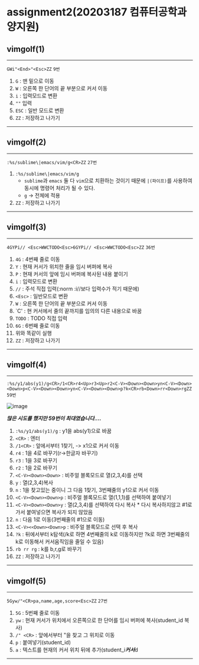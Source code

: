 # assignment2(20203187 컴퓨터공학과 양지원)

## vimgolf(1)
---
`GWi"<End>"<Esc>ZZ` `9번`
1) `G` : 맨 밑으로 이동
2) `W` : 오른쪽 한 단어의 끝 부분으로 커서 이동
3) `i` : 입력모드로 변환
4) `""` 입력
5) `ESC` : 일반 모드로 변환
6) `ZZ` : 저장하고 나가기
---

## vimgolf(2)
---
`:%s/sublime\|emacs/vim/g<CR>ZZ` `27번`
1) `:%s/sublime\|emacs/vim/g`
    * `sublime`과 `emacs` 둘 다 `vim`으로 치환하는 것이기 때문에 `|(파이프)`를 사용하여 동시에 명령어 처리가 될 수 있다.
    * `g` -> 전체에 적용
3) `ZZ` : 저장하고 나가기
---

## vimgolf(3)
---
`4GYPi// <Esc>WWCTODO<Esc>6GYPi// <Esc>WWCTODO<Esc>ZZ` `36번`
1) `4G` : 4번째 줄로 이동
2) `Y` : 현재 커서가 위치한 줄을 임시 버퍼에 복사
3) `P` : 현재 커서의 앞에 임시 버퍼에 복사된 내용 붙이기
4) `i` : 입력모드로 변환
5) `//` : 주석 직접 입력(:norm :i//보다 입력수가 적기 때문에)
6) `<Esc>` : 일반모드로 변환
7) `W` : 오른쪽 한 단어의 끝 부분으로 커서 이동
8) `C' : 현 커서에서 줄의 끝까지를 임의의 다른 내용으로 바꿈
9) `TODO` : TODO 직접 입력
10) `6G` : 6번째 줄로 이동
11) 위와 똑같이 실행
12) `ZZ` : 저장하고 나가기
---

## vimgolf(4)
---
`:%s/y1/abs(y1)/g<CR>/1<CR>r4<Up>r3<Up>r2<C-V><Down><Down>yn<C-V><Down><Down>p<C-V><Down><Down>yn<C-V><Down><Down>p?k<CR>rb<Down>rr<Down>rgZZ` `59번`

![image](https://user-images.githubusercontent.com/66530743/144385868-758d197f-0522-4270-9fcd-8022cdb288fa.png)

***많은 시도를 했지만 59번이 최대였습니다....***
1) `:%s/y1/abs(y1)/g` : y1을 abs(y1)으로 바꿈
2) `<CR>` : 엔터
3) `/1<CR>` : 앞에서부터 1찾기, <CR> -> x1으로 커서 이동
4) `r4` : 1을 4로 바꾸기(r->한글자 바꾸기)
5) `r3` : 1을 3로 바꾸기
6) `r2` : 1을 2로 바꾸기
7) `<C-V><Down><Down>` : 비주얼 블록모드로 열(2,3,4)를 선택
8) `y` : 열(2,3,4)복사
9) `n` : 1을 찾고있는 중이니 그 다음 1찾기, 3번째줄의 y1으로 커서 이동
10) `<C-V><Down><Down>p` : 비주얼 블록모드로 열(1,1,1)를 선택하여 붙여넣기
   11) `<C-V><Down><Down>y` : 열(2,3,4)를 선택하여 다시 복사
      * 다시 복사하지않고 #1로 가서 붙여넣으면 복사가 되지 않았음
   12) `n` : 다음 1로 이동(3번째줄의 #1으로 이동)
   13) `<C-V><<Down><Down>p` : 비주얼 블록모드로 선택 후 복사
   14) `?k` : 뒤에서부터 k탐색(/k로 하면 4번째줄의 k로 이동하지만 ?k로 하면 3번째줄의 k로 이동해서 커서움직임을 줄일 수 있음)
   15) `rb rr rg` : k를 b,r,g로 바꾸기
   16) `ZZ` : 저장하고 나가기
---
   
## vimgolf(5)
---
`5Gyw/"<CR>pa,name,age,score<Esc>ZZ` `27번`
   1) `5G` : 5번째 줄로 이동
   2) `yw` : 현재 커서가 위치에서 오른쪽으로 한 단어를 임시 버퍼에 복사(student_id 복사)
   3) `/" <CR>` : 앞에서부터 "을 찾고 그 위치로 이동
   4) `p` : 붙여넣기(student_id)
   5) `a` : 텍스트를 현재의 커서 위치 뒤에 추가(student_i***커서***d
---
